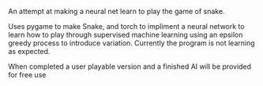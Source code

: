 An attempt at making a neural net learn to play the game of snake. 

Uses pygame to make Snake, and torch to impliment a neural network to learn how to play through supervised machine learning using an epsilon greedy process to introduce variation.
Currently the program is not learning as expected. 

When completed a user playable version and a finished AI will be provided for free use
